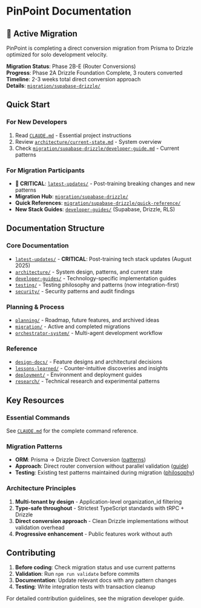 # PinPoint Documentation

## 🚨 Active Migration

PinPoint is completing a direct conversion migration from Prisma to Drizzle optimized for solo development velocity.

**Migration Status**: Phase 2B-E (Router Conversions)  
**Progress**: Phase 2A Drizzle Foundation Complete, 3 routers converted  
**Timeline**: 2-3 weeks total direct conversion approach  
**Details**: [`migration/supabase-drizzle/`](./migration/supabase-drizzle/)

## Quick Start

### For New Developers

1. Read [`CLAUDE.md`](../CLAUDE.md) - Essential project instructions
2. Review [`architecture/current-state.md`](./architecture/current-state.md) - System overview
3. Check [`migration/supabase-drizzle/developer-guide.md`](./migration/supabase-drizzle/developer-guide.md) - Current patterns

### For Migration Participants

- **🚨 CRITICAL**: [`latest-updates/`](./latest-updates/) - Post-training breaking changes and new patterns
- **Migration Hub**: [`migration/supabase-drizzle/`](./migration/supabase-drizzle/)
- **Quick References**: [`migration/supabase-drizzle/quick-reference/`](./migration/supabase-drizzle/quick-reference/)
- **New Stack Guides**: [`developer-guides/`](./developer-guides/) (Supabase, Drizzle, RLS)

## Documentation Structure

### Core Documentation

- [`latest-updates/`](./latest-updates/) - **CRITICAL**: Post-training tech stack updates (August 2025)
- [`architecture/`](./architecture/) - System design, patterns, and current state
- [`developer-guides/`](./developer-guides/) - Technology-specific implementation guides
- [`testing/`](./testing/) - Testing philosophy and patterns (now integration-first)
- [`security/`](./security/) - Security patterns and audit findings

### Planning & Process

- [`planning/`](./planning/) - Roadmap, future features, and archived ideas
- [`migration/`](./migration/) - Active and completed migrations
- [`orchestrator-system/`](./orchestrator-system/) - Multi-agent development workflow

### Reference

- [`design-docs/`](./design-docs/) - Feature designs and architectural decisions
- [`lessons-learned/`](./lessons-learned/) - Counter-intuitive discoveries and insights
- [`deployment/`](./deployment/) - Environment and deployment guides
- [`research/`](./research/) - Technical research and experimental patterns

## Key Resources

### Essential Commands

See [`CLAUDE.md`](../CLAUDE.md) for the complete command reference.

### Migration Patterns

- **ORM**: Prisma → Drizzle Direct Conversion ([patterns](./migration/supabase-drizzle/quick-reference/prisma-to-drizzle.md))
- **Approach**: Direct router conversion without parallel validation ([guide](./developer-guides/drizzle/dual-orm-migration.md))
- **Testing**: Existing test patterns maintained during migration ([philosophy](./testing/))

### Architecture Principles

1. **Multi-tenant by design** - Application-level organization_id filtering
2. **Type-safe throughout** - Strictest TypeScript standards with tRPC + Drizzle
3. **Direct conversion approach** - Clean Drizzle implementations without validation overhead
4. **Progressive enhancement** - Public features work without auth

## Contributing

1. **Before coding**: Check migration status and use current patterns
2. **Validation**: Run `npm run validate` before commits
3. **Documentation**: Update relevant docs with any pattern changes
4. **Testing**: Write integration tests with transaction cleanup

For detailed contribution guidelines, see the migration developer guide.
